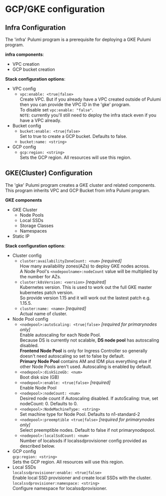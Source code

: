 # GCP/GKE configuration

## Infra Configuration
The 'infra' Pulumi program is a prerequisite for deploying a GKE Pulumi program.  

**infra components**:
* VPC creation
* GCP bucket creation

**Stack configuration options**:
* VPC config
    * ```vpc:enable: <true|false>```  
    Create VPC. But if you already have a VPC created outside of Pulumi then you can provide the VPC ID in the 'gke' program.    
    To disable set ```vpc:enable: "false"```.  
    ```NOTE```: currently you'll still need to deploy the infra stack even if you have a VPC already.   
* Bucket config
    * ```bucket:enable: <true|false>```  
    Set to true to create a GCP bucket. Defaults to false.  
    * ```bucket:name: <string>```  
* GCP config  
    * ```gcp:region: <string>```  
    Sets the GCP region. All resources will use this region. 


## GKE(Cluster) Configuration
The 'gke' Pulumi program creates a GKE cluster and related components.  This program inherits VPC and GCP Bucket from infra Pulumi program.

**GKE components**
* GKE Cluster
    * Node Pools
    * Local SSDs
    * Storage Classes
    * Namespaces
* Static IP

**Stack configuration options**:
* Cluster config
    * ```cluster:availabilityZoneCount: <num>``` *[required]*   
    How many availability zones(AZs) to deploy GKE nodes across.  
    A Node Pool's ```<nodepoolname>:nodeCount``` value will be multiplied by the number for AZs.
    * ```cluster:k8sVersion: <version>``` *[required]*    
    Kubernetes version.  This is used to work out the full GKE master kubernetes patch version.  
    So provide version 1.15 and it will work out the lastest patch e.g. 1.15.5.
    * ```cluster:name: <name>```  *[required]*   
    Actual name of cluster.
* Node Pool config
    * ```<nodepool>:autoScaling: <true|false>``` *[required for primarynodes only]*  
    Enable autoscaling for each Node Pool.  
    Because DS is currently not scalable, **DS node pool** has autoscaling disabled.   
    **Frontend Node Pool** is only for Ingress Controller so generally doesn't need autoscaling so set to false by default.  
    **Primary Node Pool** contains AM and IDM plus everything else if other Node Pools aren't used. Autoscaling is enabled by default.
    * ```<nodepool>:diskSizeGb: <num>```  
    Boot disk size (GB)
    * ```<nodepool>:enable: <true|false>```  *[required]*  
    Enable Node Pool
    * ```<nodepool>:nodeCount: <num>```  
    Desired node count if Autoscaling disabled.  If autoScaling: true, set nodeCount: 0. Defaults to 0.
    * ```<nodepool>:NodeMachineType: <string>```  
    Set machine type for Node Pool. Defaults to n1-standard-2  
    * ```<nodepool>:preemptible <true|false>``` *[required for primarynodes only]*  
    Select preemptible nodes. Default to false if not primarynodepool.  
    * ```<nodepool>:localSsdCount: <num>```  
    Number of localssds if localssdprovisioner config provided as described below.
* GCP config  
    ```gcp:region: <string>```  
    Sets the GCP region. All resources will use this region. 
* Local SSDs  
    ```localssdprovisioner:enable: <true|false>```   
    Enable local SSD provisioner and create local SSDs with the cluster.  
    ```localssdprovisioner:namespace: <string>```  
    Configure namespace for localssdprovisioner.



